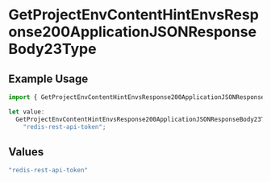 # GetProjectEnvContentHintEnvsResponse200ApplicationJSONResponseBody23Type

## Example Usage

```typescript
import { GetProjectEnvContentHintEnvsResponse200ApplicationJSONResponseBody23Type } from "@vercel/sdk/models/operations";

let value:
  GetProjectEnvContentHintEnvsResponse200ApplicationJSONResponseBody23Type =
    "redis-rest-api-token";
```

## Values

```typescript
"redis-rest-api-token"
```